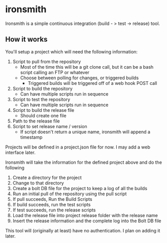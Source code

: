 # ironsmith

Ironsmith is a simple continuous integration (build - > test -> release) tool.


## How it works

You'll setup a project which will need the following information:

1. Script to pull from the repository
	* Most of the time this will be a git clone call, but it can be a bash script calling an FTP or whatever
	* Choose between polling for changes, or triggered builds
		* Triggered builds will be triggered off of a web hook POST call
2. Script to build the repository
	* Can have multiple scripts run in sequence
3. Script to test the repository
	* Can have multiple scripts run in sequence
4. Script to build the release file
	* Should create one file
5. Path to the release file
6. Script to set release name / version
	* If script doesn't return a unique name, ironsmith will append a timestamp

Projects will be defined in a project.json file for now.  I may add a web interface later.


Ironsmith will take the information for the defined project above and do the following

1. Create a directory for the project
2. Change to that directory
2. Create a bolt DB file for the project to keep a log of all the builds
3. Run an initial pull of the repository using the pull script
4. If pull succeeds, Run the Build Scripts
5. If build succeeds, run the test scripts
6. If test succeeds, run the release scripts
7. Load the release file into project release folder with the release name
8. Insert the release information and the complete log into the Bolt DB file

This tool will (originally at least) have no authentication.  I plan on adding it later.

